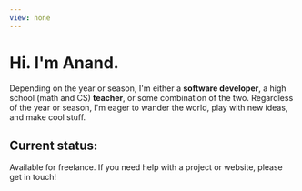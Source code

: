 ```yaml
---
view: none
---
```


# Hi. I'm Anand.

Depending on the year or season, I'm either a **software developer**,
a high school (math and CS) **teacher**, or some combination of the two.
Regardless of the year or season, I'm eager to wander the world, play
with new ideas, and make cool stuff.

## Current status:
Available for freelance. If you need help with a project
or website, please get in touch!